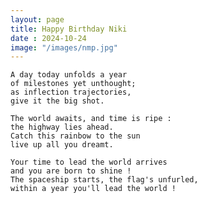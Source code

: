 ```yaml
---
layout: page
title: Happy Birthday Niki
date : 2024-10-24
image: "/images/nmp.jpg"
---
```



<style>
	html{background: url("/images/pmn.JPEG")no-repeat center center fixed;  background-size: cover; position: relative;z-index: 0;}
	#bg-video {
	        display: none; /* Hide video on this page */
	    }

    .body-css {
    color: black; /* Set default text color for body for this page only */
}
</style>




	A day today unfolds a year   
	of milestones yet unthought;   
	as inflection trajectories,  
	give it the big shot.  
  
	The world awaits, and time is ripe :   
	the highway lies ahead.   
	Catch this rainbow to the sun   
	live up all you dreamt.  

	Your time to lead the world arrives   
	and you are born to shine !   
	The spaceship starts, the flag's unfurled,   
	within a year you'll lead the world !  

